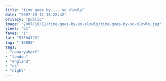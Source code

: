 ```yaml
---
title: "time goes by ... so slowly"
date: "2007-10-11 16:28:42"
privacy: "public"
image: "2007/10/11/time-goes-by-so-slowly/time-goes-by-so-slowly.jpg"
views: "61"
faves: "1"
lat: "51504128"
lng: "-19805"
tags:
- "canarywharf"
- "london"
- "england"
- "uk"
- "night"
---
```

<a href="/photos/2008/02/03/ground-hog-resolution-review-day-1"></a>
